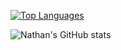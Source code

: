 [![Top Languages](https://github-readme-stats.vercel.app/api/top-langs/?username=natejcq)](https://github.com/natejcq/github-readme-stats)

![Nathan's GitHub stats](https://github-readme-stats.vercel.app/api?username=natejcq&theme=transparent&show_icons=true)
<!---
natejcq/natejcq is a ✨ special ✨ repository because its `README.md` (this file) appears on your GitHub profile.
You can click the Preview link to take a look at your changes.
--->
